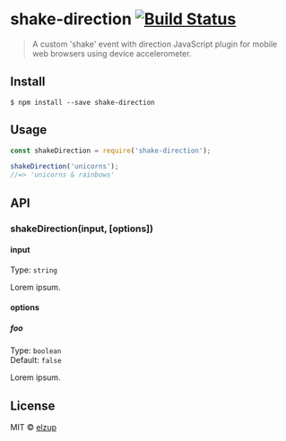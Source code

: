 # shake-direction [![Build Status](https://travis-ci.org/elzup/shake-direction.svg?branch=master)](https://travis-ci.org/elzup/shake-direction)

> A custom &#39;shake&#39; event with direction JavaScript plugin for mobile web browsers using device accelerometer.


## Install

```
$ npm install --save shake-direction
```


## Usage

```js
const shakeDirection = require('shake-direction');

shakeDirection('unicorns');
//=> 'unicorns & rainbows'
```


## API

### shakeDirection(input, [options])

#### input

Type: `string`

Lorem ipsum.

#### options

##### foo

Type: `boolean`<br>
Default: `false`

Lorem ipsum.


## License

MIT © [elzup](http://elzup.com)
